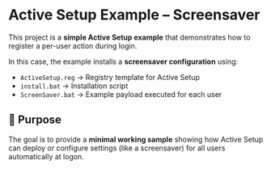 # Active Setup Example – Screensaver

This project is a **simple Active Setup example** that demonstrates how to register a per-user action during login.  

In this case, the example installs a **screensaver configuration** using:
- `ActiveSetup.reg` → Registry template for Active Setup  
- `install.bat` → Installation script  
- `ScreenSaver.bat` → Example payload executed for each user  

## 📌 Purpose

The goal is to provide a **minimal working sample** showing how Active Setup can deploy or configure settings (like a screensaver) for all users automatically at logon.

